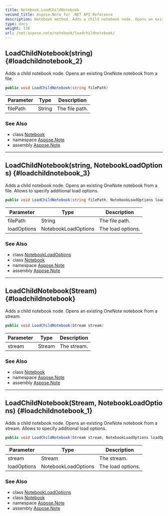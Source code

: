 ```yaml
---
title: Notebook.LoadChildNotebook
second_title: Aspose.Note for .NET API Reference
description: Notebook method. Adds a child notebook node. Opens an existing OneNote notebook from a file
type: docs
weight: 130
url: /net/aspose.note/notebook/loadchildnotebook/
---
```

## LoadChildNotebook(string) {#loadchildnotebook_2}

Adds a child notebook node. Opens an existing OneNote notebook from a file.

```csharp
public void LoadChildNotebook(string filePath)
```

| Parameter | Type | Description |
| --- | --- | --- |
| filePath | String | The file path. |

### See Also

* class [Notebook](../)
* namespace [Aspose.Note](../../notebook/)
* assembly [Aspose.Note](../../../)

---

## LoadChildNotebook(string, NotebookLoadOptions) {#loadchildnotebook_3}

Adds a child notebook node. Opens an existing OneNote notebook from a file. Allows to specify additional load options.

```csharp
public void LoadChildNotebook(string filePath, NotebookLoadOptions loadOptions)
```

| Parameter | Type | Description |
| --- | --- | --- |
| filePath | String | The file path. |
| loadOptions | NotebookLoadOptions | The load options. |

### See Also

* class [NotebookLoadOptions](../../notebookloadoptions/)
* class [Notebook](../)
* namespace [Aspose.Note](../../notebook/)
* assembly [Aspose.Note](../../../)

---

## LoadChildNotebook(Stream) {#loadchildnotebook}

Adds a child notebook node. Opens an existing OneNote notebook from a stream.

```csharp
public void LoadChildNotebook(Stream stream)
```

| Parameter | Type | Description |
| --- | --- | --- |
| stream | Stream | The stream. |

### See Also

* class [Notebook](../)
* namespace [Aspose.Note](../../notebook/)
* assembly [Aspose.Note](../../../)

---

## LoadChildNotebook(Stream, NotebookLoadOptions) {#loadchildnotebook_1}

Adds a child notebook node. Opens an existing OneNote notebook from a stream. Allows to specify additional load options.

```csharp
public void LoadChildNotebook(Stream stream, NotebookLoadOptions loadOptions)
```

| Parameter | Type | Description |
| --- | --- | --- |
| stream | Stream | The stream. |
| loadOptions | NotebookLoadOptions | The load options. |

### See Also

* class [NotebookLoadOptions](../../notebookloadoptions/)
* class [Notebook](../)
* namespace [Aspose.Note](../../notebook/)
* assembly [Aspose.Note](../../../)


